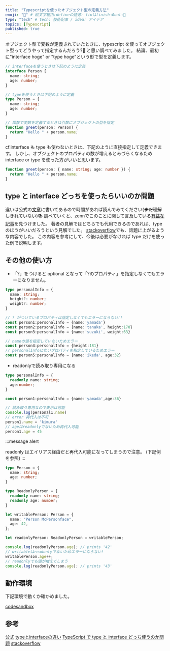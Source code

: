 ```yaml
---
title: "Typescriptを使ったオブジェクト型の定義方法"
emoji: "🏁" # 絵文字理由:defineの語源: finはfinish→Goal→🏁
type: "tech" # tech: 技術記事 / idea: アイデア
topics: [Typescript]
published: true
---
```


オブジェクト型で変数が定義されていたときに、typescript を使ってオブジェクト型ってどうやって指定するんだろう?🤔 と思い調べてみました。
結論、最初に"interface hoge" or "type hoge"という形で型を定義します。

```ts
// interfaceを使うときは下記のように定義
interface Person {
  name: string;
  age: number;
}

// typeを使うときは下記のように定義
type Person = {
  name: string;
  age: number;
}

// 関数で変数を定義するときは引数にオブジェクトの型を指定
function greet(person: Person) {
  return "Hello " + person.name;
}
```

cf.interface も type も使わないときは、下記のように直接指定して定義できます。
しかし、オブジェクトのプロパティの数が増えるとみづらくなるため interface or type を使った方がいいと思います。

```ts
function greet(person: { name: string; age: number }) {
  return "Hello " + person.name;
}
```

## type と interface どっちを使ったらいいのか問題

違いは公式の[文章](https://www.typescriptlang.org/docs/handbook/2/everyday-types.html#differences-between-type-aliases-and-interfaces)に書いてあるので時間があれば読んでみてください(~~まだ理解しきれていない~~)📚
調べていくと、zennでこのことに関して言及している[有益な記事](https://zenn.dev/seya/articles/aa94166c977280)を見つけました。
著者の見解ではどちらでも代用できるのであれば、typeのほうがいいだろうという見解でした。
[stackoverflow](https://stackoverflow.com/questions/37233735/typescript-interfaces-vs-types)でも、話題に上がるような内容でした。
この内容を参考にして、今後は必要がなければ type だけを使った例で説明します。

## その他の使い方

- 「?」をつけると optional となって「?のプロパティ」を指定しなくてもエラーになりません。

```ts
type personalInfo = {
  name: string;
  height?: number;
  weight?: number;
}

// ? がついているプロパティは指定しなくてもエラーにならない!!
const person1:personalInfo = {name:'yamada'}
const person2:personalInfo = {name:'tanaka', height:170}
const person3:personalInfo = {name:'suzuki', weight:63}

// nameの値を指定していないためエラー
const person4:personalInfo = {height:181}
// personalInfoにないプロパティを指定しているためエラー
const person5:personalInfo = {name:'ikeda', age:32}
```

- readonlyで読み取り専用になる

```ts
type personalInfo = {
  readonly name: string;
  age:number;
}

const person1:personalInfo = {name:'yamada',age:36}

// 読み取り専用なので表示は可能
console.log(personal1.name)
// error 再代入は不可
person1.name = 'kimura'
// ageはreadonlyでないため再代入可能
person1.age = 45
```

:::message alert

readonly はエイリアス経由だと再代入可能になってしまうので注意。
(下記例を参照)
:::

```ts
type Person = {
  name: string;
  age: number;
}

type ReadonlyPerson = {
  readonly name: string;
  readonly age: number;
}

let writablePerson: Person = {
  name: "Person McPersonface",
  age: 42,
};

let readonlyPerson: ReadonlyPerson = writablePerson;

console.log(readonlyPerson.age); // prints '42'
// writableはreadonlyでないためエラーにならない!
writablePerson.age++;
// readonlyでも値が増えてしまう
console.log(readonlyPerson.age); // prints '43'
```

## 動作環境

下記環境で動くか確かめました。

[codesandbox](https://codesandbox.io/)

## 参考

[公式](https://www.typescriptlang.org/docs/handbook/2/objects.html)
[typeとinterfaceの違い](https://www.typescriptlang.org/docs/handbook/2/everyday-types.html#differences-between-type-aliases-and-interfaces)
[TypeScript で type と interface どっち使うのか問題](https://zenn.dev/seya/articles/aa94166c977280)
[stackoverflow](https://stackoverflow.com/questions/37233735/typescript-interfaces-vs-types)
